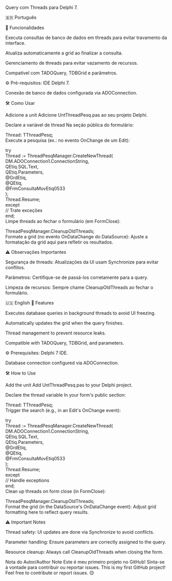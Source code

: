 Query com Threads para Delphi 7.

🇧🇷 Português

📌 Funcionalidades

Executa consultas de banco de dados em threads para evitar travamento da interface.

Atualiza automaticamente a grid ao finalizar a consulta.

Gerenciamento de threads para evitar vazamento de recursos.

Compatível com TADOQuery, TDBGrid e parâmetros.

⚙️ Pré-requisitos: IDE Delphi 7.

Conexão de banco de dados configurada via ADOConnection.

🛠 Como Usar

Adicione a unit
Adicione UntThreadPesq.pas ao seu projeto Delphi.

Declare a variável de thread
Na seção pública do formulário:


Thread: TThreadPesq;  
Execute a pesquisa (ex.: no evento OnChange de um Edit):

try  
  Thread := ThreadPesqManager.CreateNewThread(  
    DM.ADOConnection1.ConnectionString,  
    QEtiq.SQL.Text,  
    QEtiq.Parameters,  
    @GrdEtiq,  
    @QEtiq,  
    @FrmConsultaMovEtiq0533  
  );  
  Thread.Resume;  
except  
  // Trate exceções  
end;  
Limpe threads ao fechar o formulário (em FormClose):


ThreadPesqManager.CleanupOldThreads;  
Formate a grid (no evento OnDataChange do DataSource):
Ajuste a formatação da grid aqui para refletir os resultados.

⚠️ Observações Importantes

Segurança de threads: Atualizações da UI usam Synchronize para evitar conflitos.

Parâmetros: Certifique-se de passá-los corretamente para a query.

Limpeza de recursos: Sempre chame CleanupOldThreads ao fechar o formulário.

🇺🇸 English
📌 Features

Executes database queries in background threads to avoid UI freezing.

Automatically updates the grid when the query finishes.

Thread management to prevent resource leaks.

Compatible with TADOQuery, TDBGrid, and parameters.

⚙️ Prerequisites: Delphi 7 IDE.

Database connection configured via ADOConnection.

🛠 How to Use

Add the unit
Add UntThreadPesq.pas to your Delphi project.

Declare the thread variable
In your form's public section:


Thread: TThreadPesq;  
Trigger the search (e.g., in an Edit's OnChange event):


try  
  Thread := ThreadPesqManager.CreateNewThread(  
    DM.ADOConnection1.ConnectionString,  
    QEtiq.SQL.Text,  
    QEtiq.Parameters,  
    @GrdEtiq,  
    @QEtiq,  
    @FrmConsultaMovEtiq0533  
  );  
  Thread.Resume;  
except  
  // Handle exceptions  
end;  
Clean up threads on form close (in FormClose):


ThreadPesqManager.CleanupOldThreads;  
Format the grid (in the DataSource's OnDataChange event):
Adjust grid formatting here to reflect query results.

⚠️ Important Notes

Thread safety: UI updates are done via Synchronize to avoid conflicts.

Parameter handling: Ensure parameters are correctly assigned to the query.

Resource cleanup: Always call CleanupOldThreads when closing the form.

Nota do Autor/Author Note
Este é meu primeiro projeto no GitHub! Sinta-se à vontade para contribuir ou reportar issues.
This is my first GitHub project! Feel free to contribute or report issues. 😊
